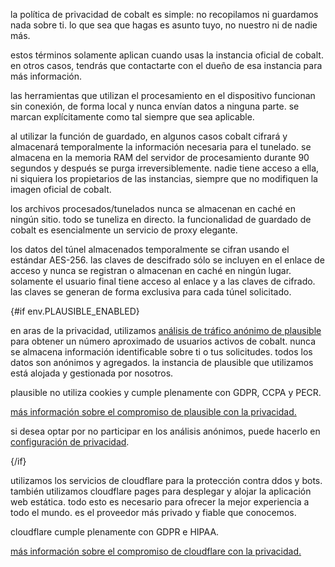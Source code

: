 <script lang="ts">
    import env from "$lib/env";
    import { t } from "$lib/i18n/translations";

    import SectionHeading from "$components/misc/SectionHeading.svelte";
</script>

<section id="general">
<SectionHeading
    title={$t("about.heading.general")}
    sectionId="general"
/>

la política de privacidad de cobalt es simple: no recopilamos ni guardamos nada
sobre ti. lo que sea que hagas es asunto tuyo, no nuestro ni de nadie más.

estos términos solamente aplican cuando usas la instancia oficial de cobalt. en
otros casos, tendrás que contactarte con el dueño de esa instancia para más
información.
</section>

<section id="local">
<SectionHeading
    title={$t("about.heading.local")}
    sectionId="local"
/>

las herramientas que utilizan el procesamiento en el dispositivo funcionan sin
conexión, de forma local y nunca envían datos a ninguna parte. se marcan
explícitamente como tal siempre que sea aplicable.
</section>

<section id="saving">
<SectionHeading
    title={$t("about.heading.saving")}
    sectionId="saving"
/>

al utilizar la función de guardado, en algunos casos cobalt cifrará y almacenará
temporalmente la información necesaria para el tunelado. se almacena en la
memoria RAM del servidor de procesamiento durante 90 segundos y después se purga
irreversiblemente. nadie tiene acceso a ella, ni siquiera los propietarios de
las instancias, siempre que no modifiquen la imagen oficial de cobalt.

los archivos procesados/tunelados nunca se almacenan en caché en ningún sitio.
todo se tuneliza en directo. la funcionalidad de guardado de cobalt es
esencialmente un servicio de proxy elegante.
</section>

<section id="encryption">
<SectionHeading
    title={$t("about.heading.encryption")}
    sectionId="encryption"
/>

los datos del túnel almacenados temporalmente se cifran usando el estándar
AES-256. las claves de descifrado sólo se incluyen en el enlace de acceso y
nunca se registran o almacenan en caché en ningún lugar. solamente el usuario
final tiene acceso al enlace y a las claves de cifrado. las claves se generan de
forma exclusiva para cada túnel solicitado.
</section>

{#if env.PLAUSIBLE_ENABLED}
<section id="plausible">
<SectionHeading
    title={$t("about.heading.plausible")}
    sectionId="plausible"
/>

en aras de la privacidad, utilizamos [análisis de tráfico anónimo de
plausible](https://plausible.io/) para obtener un número aproximado de usuarios
activos de cobalt. nunca se almacena información identificable sobre ti o tus
solicitudes. todos los datos son anónimos y agregados. la instancia de plausible
que utilizamos está alojada y gestionada por nosotros.

plausible no utiliza cookies y cumple plenamente con GDPR, CCPA y PECR.

[más información sobre el compromiso de plausible con la
privacidad.](https://plausible.io/privacy-focused-web-analytics)

si desea optar por no participar en los análisis anónimos, puede hacerlo en
[configuración de privacidad](/settings/privacy#analytics).
</section>
{/if}

<section id="cloudflare">
<SectionHeading
    title={$t("about.heading.cloudflare")}
    sectionId="cloudflare"
/>

utilizamos los servicios de cloudflare para la protección contra ddos y bots.
también utilizamos cloudflare pages para desplegar y alojar la aplicación web
estática. todo esto es necesario para ofrecer la mejor experiencia a todo el
mundo. es el proveedor más privado y fiable que conocemos.

cloudflare cumple plenamente con GDPR e HIPAA.

[más información sobre el compromiso de cloudflare con la
privacidad.](https://www.cloudflare.com/trust-hub/privacy-and-data-protection/)
</section>
